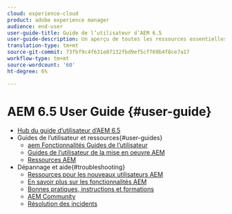 ```yaml
---
cloud: experience-cloud
product: adobe experience manager
audience: end-user
user-guide-title: Guide de l’utilisateur d’AEM 6.5
user-guide-description: Un aperçu de toutes les ressources essentielles pour comprendre, installer, gérer et utiliser l'AEM 6.5
translation-type: tm+mt
source-git-commit: 73fbf9c4f631e87132fbd9ef5cf769b4f8ce7a17
workflow-type: tm+mt
source-wordcount: '60'
ht-degree: 6%

---
```



# AEM 6.5 User Guide {#user-guide}

+ [Hub du guide d’utilisateur d’AEM 6.5](home.md)
+ Guides de l’utilisateur et ressources{#user-guides}
   + [aem Fonctionnalités Guides de l’utilisateur](capabilities.md)
   + [Guides de l’utilisateur de la mise en oeuvre AEM](implementation.md)
   + [Ressources AEM](resources.md)
+ Dépannage et aide{#troubleshooting}
   + [Ressources pour les nouveaux utilisateurs AEM](new.md)
   + [En savoir plus sur les fonctionnalités AEM](learn.md)
   + [Bonnes pratiques, instructions et formations](best-practice.md)
   + [AEM Community](community.md)
   + [Résolution des incidents](troubleshooting.md)
